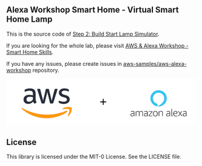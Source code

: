 ## Alexa Workshop Smart Home - Virtual Smart Home Lamp

This is the source code of [Step 2: Build Start Lamp Simulator](https://alexaworkshop.com/smart-home/2.smart-lamp-simulator/).

If you are looking for the whole lab, please visit [AWS & Alexa Workshop - Smart Home Skills](https://alexaworkshop.com/smart-home/).

If you have any issues, please create issues in [aws-samples/aws-alexa-workshop](https://github.com/aws-samples/aws-alexa-workshop/issues) repository.

![](aws_alexa.png)

## License

This library is licensed under the MIT-0 License. See the LICENSE file.

